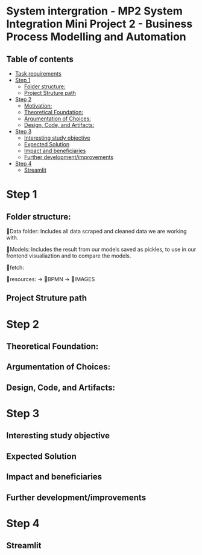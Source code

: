 # System intergration - MP2 System Integration Mini Project 2 - Business Process Modelling and Automation
## Table of contents
- [Task requirements](#task-requirements)
- [Step 1](#step-1)
  - [Folder structure:](#folder-structure)
  - [Project Struture path](#project-struture-path)
- [Step 2](#step-2)
  - [Motivation:](#motivation)
  - [Theoretical Foundation:](#theoretical-foundation)
  - [Argumentation of Choices:](#argumentation-of-choices)
  - [Design, Code, and Artifacts:](#design-code-and-artifacts)
- [Step 3](#step-3)
  - [Interesting study objective](#interesting-study-objective)
  - [Expected Solution](#expected-solution)
  - [Impact and beneficiaries](#impact-and-beneficiaries)
  - [Further development/improvements](#further-developmentimprovements)
- [Step 4](#step-4)
  - [Streamlit](#streamlit)

# Step 1
## Folder structure:
📁Data folder: Includes all data scraped and cleaned data we are working with.

📁Models: Includes the result from our models saved as pickles, to use in our frontend visualiaztion and to compare the models.

📁fetch: 

📁resources: -> 📁BPMN -> 📁IMAGES

## Project Struture path

# Step 2

## Theoretical Foundation:

## Argumentation of Choices:

## Design, Code, and Artifacts:


# Step 3

## Interesting study objective

## Expected Solution

## Impact and beneficiaries

## Further development/improvements 


# Step 4
## Streamlit
